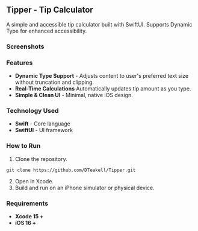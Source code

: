 ## Tipper - Tip Calculator
A simple and accessible tip calculator built with SwiftUI. Supports Dynamic Type for enhanced accessibility.

### Screenshots


### Features
- **Dynamic Type Support** - Adjusts content to user's preferred text size without truncation and clipping.
- **Real-Time Calculations** Automatically updates tip amount as you type.
- **Simple & Clean UI** - Minimal, native iOS design.

### Technology Used
- **Swift** - Core language
- **SwiftUI** - UI framework

### How to Run
1. Clone the repository.
```
git clone https://github.com/DTeakell/Tipper.git
```
2. Open in Xcode.
3. Build and run on an iPhone simulator or physical device.

### Requirements
- **Xcode 15 +**
- **iOS 16 +**

